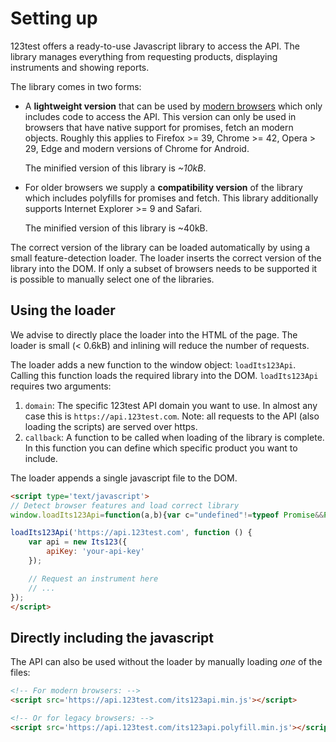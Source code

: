 # Setting up

123test offers a ready-to-use Javascript library to access the API. The library manages
everything from requesting products, displaying instruments and showing reports.

The library comes in two forms:

- A **lightweight version** that can be used by [modern browsers](http://www.iwanttouse.com/#fetch,promises)
  which only includes code to access the API. This version can only be used in browsers that have
  native support for promises, fetch an modern objects. Roughly this applies to Firefox >= 39,
  Chrome >= 42, Opera > 29, Edge and modern versions of Chrome for Android.

  The minified version of this library is *~10kB*.

- For older browsers we supply a **compatibility version** of the library which includes polyfills
  for promises and fetch. This library additionally supports Internet Explorer >= 9 and Safari.

  The minified version of this library is ~40kB.

The correct version of the library can be loaded automatically by using a small feature-detection loader. The loader inserts the correct version of the library into the DOM. If only a subset of browsers needs to be supported it is possible to manually select one of the libraries.

## Using the loader

We advise to directly place the loader into the HTML of the page. The loader is small (< 0.6kB) and inlining will reduce the number of requests.

The loader adds a new function to the window object: `loadIts123Api`. Calling this function loads the required library into the DOM. `loadIts123Api` requires two arguments:

1. `domain`: The specific 123test API domain you want to use. In almost any case this is `https://api.123test.com`. Note: all requests to the API (also loading the scripts) are served over https.
2.  `callback`: A function to be called when loading of the library is complete. In this function you can define which specific product you want to include.

The loader appends a single javascript file to the DOM.

```html
<script type='text/javascript'>
// Detect browser features and load correct library
window.loadIts123Api=function(a,b){var c="undefined"!=typeof Promise&&Promise.toString().indexOf("[native code]")!==-1&&window.fetch,d=function(a,b){var c=document.createElement("script");c.type="text/javascript",c.src=a,c.onload=b;var d=document.getElementsByTagName("script")[0];d.parentNode.insertBefore(c,d)};c?d(a+"/its123api.min.js",b):d(a+"/its123api.polyfill.min.js",b)};

loadIts123Api('https://api.123test.com', function () {
    var api = new Its123({
        apiKey: 'your-api-key'
    });

    // Request an instrument here
    // ...
});
</script>
```

## Directly including the javascript

The API can also be used without the loader by manually loading *one* of the files:

```html
<!-- For modern browsers: -->
<script src='https://api.123test.com/its123api.min.js'></script>

<!-- Or for legacy browsers: -->
<script src='https://api.123test.com/its123api.polyfill.min.js'></script>
```

